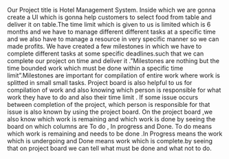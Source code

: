 Our Project title is Hotel Management System. Inside which we are gonna create a UI which is gonna help customers to select food from table and deliver it on table.The time limit which is given to us is limited which is 6 months and we have to manage different different tasks at a specific time and we also have to manage a resource in very specific manner so we can made profits.
	We have created a few milestones in which we have to complete different tasks at some specific deadlines.such that we can complete our project on time and deliver it .”Milestones are nothing but the time bounded work which must be done within a specific time limit”.Milestones are important for compilation of entire work where work is splitted in small small tasks.
	Project board is also helpful to us for compilation of work and also knowing which person is responsible for what work they have to do and also their time limit . If some issue occurs between completion of the project, which person is responsible for that issue is also known by using the project board. 
	On the project board ,we also know which work is remaining and which work is done by seeing the board on which columns are To do , In progress and Done.  To do means which work is remaining and needs to be done .In Progress means the work which is undergoing and Done means work which is complete.by seeing that on project board we can tell what must be done and what not to do. 
